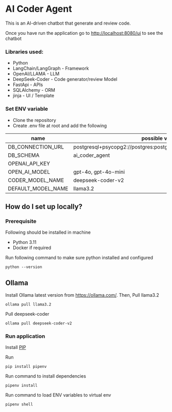 # AI Coder Agent #

This is an AI-driven chatbot that generate and review code. 

Once you have run the application go to [http://localhost:8080/ui](http://localhost:8080/ui) to see the chatbot

### Libraries used: ###

* Python
* LangChain/LangGraph - Framework
* OpenAI/LLAMA - LLM
* DeepSeek-Coder - Code generator/review Model
* FastApi - APIs
* SQLAlchemy - ORM
* jinja - UI / Template


### Set ENV variable ###

* Clone the repository
* Create .env file at root and add the following

| name               | possible values                                                    | 
|--------------------|--------------------------------------------------------------------|
| DB_CONNECTION_URL  | postgresql+psycopg2://postgres:postgres@localhost:5432/coder_agent | 
| DB_SCHEMA          | ai_coder_agent                                                     |
| OPENAI_API_KEY     |                                                                    |
| OPEN_AI_MODEL      | gpt-4o, gpt-4o-mini                                                | 
| CODER_MODEL_NAME   | deepseek-coder-v2                                                  |
| DEFAULT_MODEL_NAME | llama3.2                                                           |

## How do I set up locally? ##

### Prerequisite ###

Following should be installed in machine

* Python 3.11
* Docker if required

Run following command to make sure python installed and configured

    python --version

## Ollama ##

Install Ollama latest version from https://ollama.com/.
Then, Pull llama3.2

    ollama pull llama3.2

Pull deepseek-coder

    ollama pull deepseek-coder-v2

### Run application ###
Install [PIP](https://pip.pypa.io/en/stable/installation/)

Run
    
    pip install pipenv

Run command to install dependencies

    pipenv install

Run command to load ENV variables to virtual env

    pipenv shell
